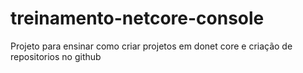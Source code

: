 # treinamento-netcore-console
Projeto para ensinar como criar projetos em donet core e criação de repositorios no github
